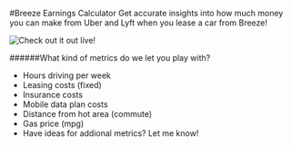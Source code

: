#Breeze Earnings Calculator
Get accurate insights into how much money you can make from Uber and Lyft when you lease a car from Breeze!

![Check out it out live!](http://breezeearnings.herokuapp.com) 

######What kind of metrics do we let you play with?
 - Hours driving per week
 - Leasing costs (fixed)
 - Insurance costs
 - Mobile data plan costs
 - Distance from hot area (commute)
 - Gas price (mpg)
 - Have ideas for addional metrics?  Let me know!
